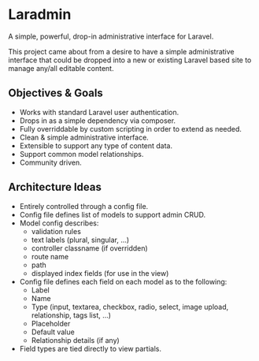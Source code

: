 # Laradmin
A simple, powerful, drop-in administrative interface for Laravel.

This project came about from a desire to have a simple administrative interface that could be dropped into a new or existing Laravel based site to manage any/all editable content.

## Objectives & Goals

- Works with standard Laravel user authentication.
- Drops in as a simple dependency via composer.
- Fully overriddable by custom scripting in order to extend as needed.
- Clean & simple administrative interface.
- Extensible to support any type of content data.
- Support common model relationships.
- Community driven.

## Architecture Ideas

- Entirely controlled through a config file.
- Config file defines list of models to support admin CRUD.
- Model config describes: 
  - validation rules
  - text labels (plural, singular, ...)
  - controller classname (if overridden)
  - route name
  - path
  - displayed index fields (for use in the view)
- Config file defines each field on each model as to the following:
  - Label
  - Name
  - Type (input, textarea, checkbox, radio, select, image upload, relationship, tags list, ...)
  - Placeholder
  - Default value
  - Relationship details (if any)
- Field types are tied directly to view partials.
